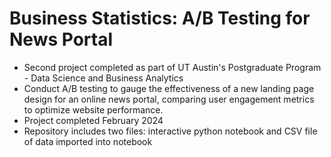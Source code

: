 # Business Statistics: A/B Testing for News Portal
* Second project completed as part of UT Austin's Postgraduate Program - Data Science and Business Analytics
* Conduct A/B testing to gauge the effectiveness of a new landing page design for an online news portal, comparing user engagement metrics to optimize website performance.
* Project completed February 2024
* Repository includes two files: interactive python notebook and CSV file of data imported into notebook
